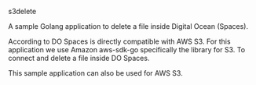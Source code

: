 s3delete

A sample Golang application to delete a file inside Digital Ocean (Spaces).

According to DO Spaces is directly compatible with AWS S3. For this application 
we use Amazon aws-sdk-go specifically the library for S3. To connect and delete a file
inside DO Spaces. 

This sample application can also be used for AWS S3.
